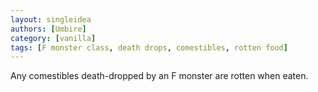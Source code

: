 ```yaml
---
layout: singleidea
authors: [Umbire]
category: [vanilla]
tags: [F monster class, death drops, comestibles, rotten food]
---
```

Any comestibles death-dropped by an F monster are rotten when eaten.

